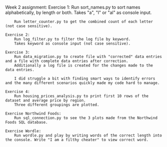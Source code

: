 Week 2 assignment:
    Exercise 1:
        Run sort_names.py to sort names alphabetically, by length or both.
        Takes "a", "l" or "al" as console input.

        Run letter_counter.py to get the combined count of each letter (not case sensitive).

    Exercise 2:
        Run log_filter.py to filter the log file by keyword.
        Takes keyword as console input (not case sensitive).

    Exercise 3:
        Run data_migration.py to create file with "corrected" data entries and a file with complete data entries after correction.
        Additionally a log file is created for the changes made to the data entries.

        I did struggle a bit with finding smart ways to identify errors and the many different scenarios quickly made my code hard to manage.

    Exercise 4:
        Run housing_prices_analysis.py to print first 10 rows of the dataset and average price by region.
        Three different groupings are plotted.

    Exercise Northwind Foods:
        Run sql_connection.py to see the 3 plots made from the Northwind Foods SQL database.

    Exercise Wordle:
        Run wordle.py and play by writing words of the correct length into the console. Write "I am a filthy cheater" to view correct word.
